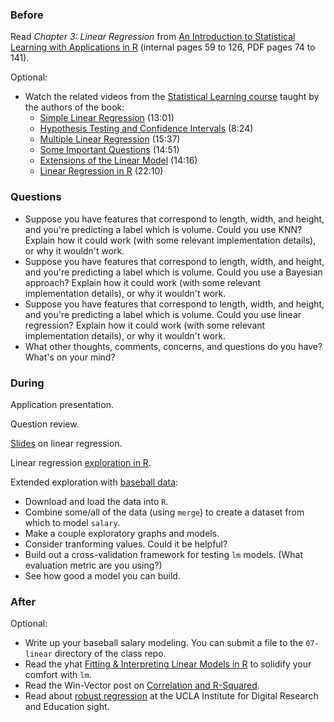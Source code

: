 ### Before

Read _Chapter 3: Linear Regression_ from [An Introduction to Statistical Learning with Applications in R](http://www-bcf.usc.edu/~gareth/ISL/ISLR%20First%20Printing.pdf) (internal pages 59 to 126, PDF pages 74 to 141).

Optional:

 * Watch the related videos from the [Statistical Learning course](https://class.stanford.edu/courses/HumanitiesScience/StatLearning/Winter2014/about) taught by the authors of the book:
   * [Simple Linear Regression](https://www.youtube.com/watch?v=PsE9UqoWtS4) (13:01)
   * [Hypothesis Testing and Confidence Intervals](https://www.youtube.com/watch?v=J6AdoiNUyWI) (8:24)
   * [Multiple Linear Regression](https://www.youtube.com/watch?v=1hbCJyM9ccs) (15:37)
   * [Some Important Questions](https://www.youtube.com/watch?v=3T6RXmIHbJ4) (14:51)
   * [Extensions of the Linear Model](https://www.youtube.com/watch?v=IFzVxLv0TKQ) (14:16)
   * [Linear Regression in R](https://www.youtube.com/watch?v=5ONFqIk3RFg) (22:10)


### Questions

 * Suppose you have features that correspond to length, width, and height, and you're predicting a label which is volume. Could you use KNN? Explain how it could work (with some relevant implementation details), or why it wouldn't work.
 * Suppose you have features that correspond to length, width, and height, and you're predicting a label which is volume. Could you use a Bayesian approach? Explain how it could work (with some relevant implementation details), or why it wouldn't work.
 * Suppose you have features that correspond to length, width, and height, and you're predicting a label which is volume. Could you use linear regression? Explain how it could work (with some relevant implementation details), or why it wouldn't work.
 * What other thoughts, comments, concerns, and questions do you have? What's on your mind?


### During

Application presentation.

Question review.

[Slides](slides.pdf) on linear regression.

Linear regression [exploration in R](lm.Rmd).

Extended exploration with [baseball data](https://github.com/ajschumacher/gadsdata/tree/master/baseball):

 * Download and load the data into `R`.
 * Combine some/all of the data (using `merge`) to create a dataset from which to model `salary`.
 * Make a couple exploratory graphs and models.
 * Consider tranforming values. Could it be helpful?
 * Build out a cross-validation framework for testing `lm` models. (What evaluation metric are you using?)
 * See how good a model you can build.


### After

Optional:

 * Write up your baseball salary modeling. You can submit a file to the `07-linear` directory of the class repo.
 * Read the yhat [Fitting & Interpreting Linear Models in R](http://blog.yhathq.com/posts/r-lm-summary.html) to solidify your comfort with `lm`.
 * Read the Win-Vector post on [Correlation and R-Squared](http://www.win-vector.com/blog/2011/11/correlation-and-r-squared/).
 * Read about [robust regression](http://www.ats.ucla.edu/stat/r/dae/rreg.htm) at the UCLA Institute for Digital Research and Education sight.
